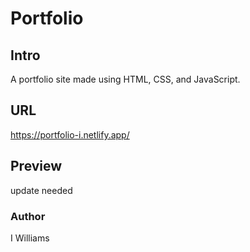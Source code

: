 # Portfolio

## Intro
A portfolio site made using HTML, CSS, and JavaScript.

## URL
https://portfolio-i.netlify.app/

## Preview
update needed

### Author
I Williams
